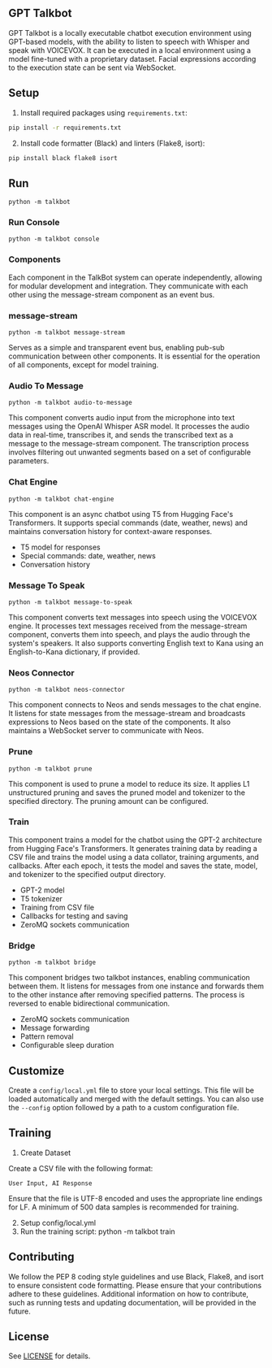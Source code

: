 GPT Talkbot
----
GPT Talkbot is a locally executable chatbot execution environment using GPT-based models, with the ability to listen to speech with Whisper and speak with VOICEVOX. It can be executed in a local environment using a model fine-tuned with a proprietary dataset. Facial expressions according to the execution state can be sent via WebSocket.

## Setup
1. Install required packages using `requirements.txt`:
```sh
pip install -r requirements.txt
```

2. Install code formatter (Black) and linters (Flake8, isort):
```sh
pip install black flake8 isort
```

## Run
`python -m talkbot`

### Run Console
`python -m talkbot console`

### Components
Each component in the TalkBot system can operate independently, allowing for modular development and integration. They communicate with each other using the message-stream component as an event bus.

### message-stream

`python -m talkbot message-stream`

Serves as a simple and transparent event bus, enabling pub-sub communication between other components. It is essential for the operation of all components, except for model training.

### Audio To Message

`python -m talkbot audio-to-message`

This component converts audio input from the microphone into text messages using the OpenAI Whisper ASR model. It processes the audio data in real-time, transcribes it, and sends the transcribed text as a message to the message-stream component. The transcription process involves filtering out unwanted segments based on a set of configurable parameters.

### Chat Engine

`python -m talkbot chat-engine`

This component is an async chatbot using T5 from Hugging Face's Transformers. It supports special commands (date, weather, news) and maintains conversation history for context-aware responses.

- T5 model for responses
- Special commands: date, weather, news
- Conversation history

### Message To Speak

`python -m talkbot message-to-speak`

This component converts text messages into speech using the VOICEVOX engine. It processes text messages received from the message-stream component, converts them into speech, and plays the audio through the system's speakers. It also supports converting English text to Kana using an English-to-Kana dictionary, if provided.

### Neos Connector

`python -m talkbot neos-connector`

This component connects to Neos and sends messages to the chat engine. It listens for state messages from the message-stream and broadcasts expressions to Neos based on the state of the components. It also maintains a WebSocket server to communicate with Neos.

### Prune

`python -m talkbot prune`

This component is used to prune a model to reduce its size. It applies L1 unstructured pruning and saves the pruned model and tokenizer to the specified directory. The pruning amount can be configured.

### Train

This component trains a model for the chatbot using the GPT-2 architecture from Hugging Face's Transformers. It generates training data by reading a CSV file and trains the model using a data collator, training arguments, and callbacks. After each epoch, it tests the model and saves the state, model, and tokenizer to the specified output directory.

- GPT-2 model
- T5 tokenizer
- Training from CSV file
- Callbacks for testing and saving
- ZeroMQ sockets communication

### Bridge

`python -m talkbot bridge`

This component bridges two talkbot instances, enabling communication between them. It listens for messages from one instance and forwards them to the other instance after removing specified patterns. The process is reversed to enable bidirectional communication.

- ZeroMQ sockets communication
- Message forwarding
- Pattern removal
- Configurable sleep duration

## Customize
Create a `config/local.yml` file to store your local settings. This file will be loaded automatically and merged with the default settings. You can also use the `--config` option followed by a path to a custom configuration file.

## Training
1. Create Dataset

Create a CSV file with the following format:

```csv
User Input, AI Response
```

Ensure that the file is UTF-8 encoded and uses the appropriate line endings for LF. A minimum of 500 data samples is recommended for training.

2. Setup config/local.yml
3. Run the training script: python -m talkbot train

## Contributing

We follow the PEP 8 coding style guidelines and use Black, Flake8, and isort to ensure consistent code formatting. Please ensure that your contributions adhere to these guidelines. Additional information on how to contribute, such as running tests and updating documentation, will be provided in the future.


## License
See [LICENSE](LICENSE) for details.
